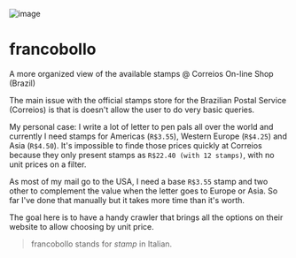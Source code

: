 ![image](https://user-images.githubusercontent.com/349796/46488817-2c031e80-c7da-11e8-9dbe-54a36feab6d1.png)

# francobollo

A more organized view of the available stamps @ Correios On-line Shop (Brazil)

The main issue with the official stamps store for the Brazilian Postal Service (Correios) is that is doesn't
allow the user to do very basic queries.

My personal case: I write a lot of letter to pen pals all over the world and currently I need stamps for Americas (`R$3.55`),
Western Europe (`R$4.25`) and Asia (`R$4.50`). It's impossible to finde those prices quickly at Correios because they only
present stamps as `R$22.40 (with 12 stamps)`, with no unit prices on a filter.

As most of my mail go to the USA, I need a base `R$3.55` stamp and two other to complement the value when the letter goes
to Europe or Asia. So far I've done that manually but it takes more time than it's worth.

The goal here is to have a handy crawler that brings all the options on their website to allow choosing by unit price.


> francobollo stands for _stamp_ in Italian.
